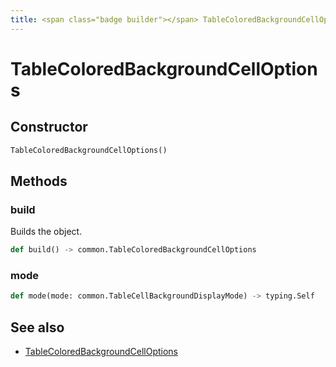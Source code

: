 ```yaml
---
title: <span class="badge builder"></span> TableColoredBackgroundCellOptions
---
```

# <span class="badge builder"></span> TableColoredBackgroundCellOptions

## Constructor

```python
TableColoredBackgroundCellOptions()
```
## Methods

### <span class="badge object-method"></span> build

Builds the object.

```python
def build() -> common.TableColoredBackgroundCellOptions
```

### <span class="badge object-method"></span> mode

```python
def mode(mode: common.TableCellBackgroundDisplayMode) -> typing.Self
```

## See also

 * <span class="badge object-type-class"></span> [TableColoredBackgroundCellOptions](./object-TableColoredBackgroundCellOptions.md)

